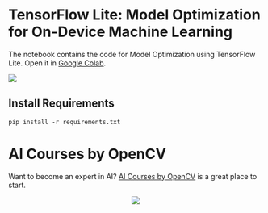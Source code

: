 # TensorFlow Lite: Model Optimization for On-Device Machine Learning

The notebook contains the code for Model Optimization using TensorFlow Lite. Open it in [Google Colab](https://colab.research.google.com/github/spmallick/learnopencv/blob/master/TensorFlow-Lite-Model-Optimization-for-On-Device-MachineLearning/TensorFlow_Lite_Model_Optimization_for_On_Device_Machine_Learning.ipynb).

<img src="https://learnopencv.com/wp-content/uploads/2022/05/tflite_feature_image-1-scaled.jpg" align="middle">

## Install Requirements

```
pip install -r requirements.txt
```

# AI Courses by OpenCV

Want to become an expert in AI? [AI Courses by OpenCV](https://opencv.org/courses/) is a great place to start. 

<a href="https://opencv.org/courses/">
<p align="center"> 
<img src="https://www.learnopencv.com/wp-content/uploads/2020/04/AI-Courses-By-OpenCV-Github.png">
</p>
</a>
